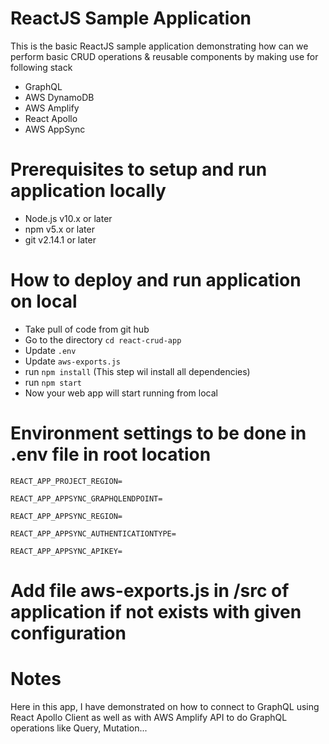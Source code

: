 # ReactJS Sample Application

This is the basic ReactJS sample application demonstrating how can we perform basic CRUD operations & reusable components by making use for following stack
- GraphQL
- AWS DynamoDB
- AWS Amplify
- React Apollo
- AWS AppSync

# Prerequisites to setup and run application locally
- Node.js v10.x or later
- npm v5.x or later
- git v2.14.1 or later

# How to deploy and run application on local
- Take pull of code from git hub
- Go to the directory `cd react-crud-app`
- Update `.env`
- Update `aws-exports.js`
- run `npm install` (This step wil install all dependencies)
- run `npm start` 
- Now your web app will start running from local

# Environment settings to be done in .env file in root location
`REACT_APP_PROJECT_REGION=`

`REACT_APP_APPSYNC_GRAPHQLENDPOINT=`

`REACT_APP_APPSYNC_REGION=`

`REACT_APP_APPSYNC_AUTHENTICATIONTYPE=`

`REACT_APP_APPSYNC_APIKEY=`

# Add file aws-exports.js in /src of application if not exists with given configuration

# Notes

Here in this app, I have demonstrated on how to connect to GraphQL using React Apollo Client as well as with AWS Amplify API to do GraphQL operations like Query, Mutation...
